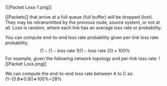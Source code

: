 ![[Packet Loss-1.png]]

[[Packets]] that arrive at a full queue (full buffer) will be dropped (lost). They may be retransmitted by the previous node, source system, or not at all. Loss is random, where each link has an average loss rate or probability.

You can compute end-to-end loss rate probability given per-link loss rate probability. 
$$
(1-(1-\text{loss rate 1})(1-\text{loss rate 2}))\times100\%
$$
For example, given the following network topology and per-link loss rate:
![[Packet Loss.png]]

We can compute the end-to-end loss rate between A to C as: (1−(0.8∗0.9))∗100%=28%

